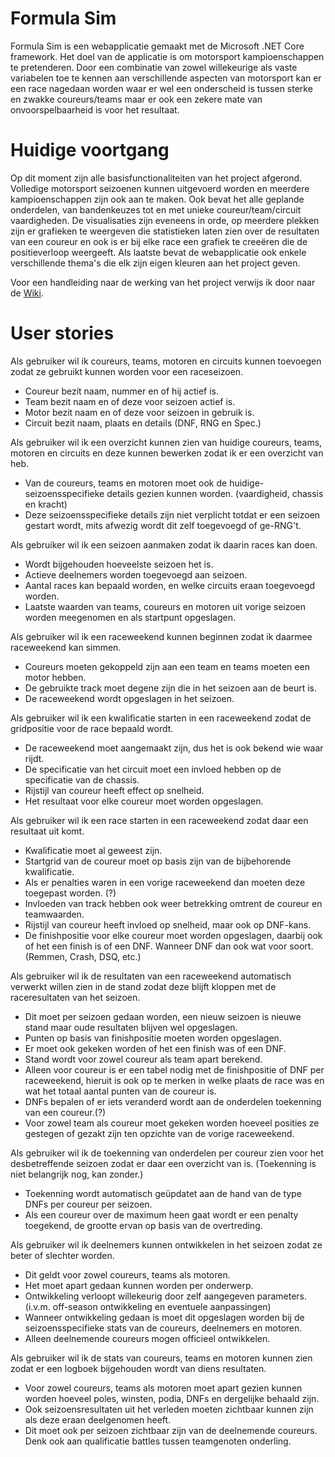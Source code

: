 # Formula Sim
Formula Sim is een webapplicatie gemaakt met de Microsoft .NET Core framework. Het doel van de applicatie is om motorsport kampioenschappen te pretenderen. Door een combinatie van zowel willekeurige als vaste variabelen toe te kennen aan verschillende aspecten van motorsport kan er een race nagedaan worden waar er wel een onderscheid is tussen sterke en zwakke coureurs/teams maar er ook een zekere mate van onvoorspelbaarheid is voor het resultaat.

# Huidige voortgang
Op dit moment zijn alle basisfunctionaliteiten van het project afgerond. Volledige motorsport seizoenen kunnen uitgevoerd worden en meerdere kampioenschappen zijn ook aan te maken. Ook bevat het alle geplande onderdelen, van bandenkeuzes tot en met unieke coureur/team/circuit vaardigheden. De visualisaties zijn eveneens in orde, op meerdere plekken zijn er grafieken te weergeven die statistieken laten zien over de resultaten van een coureur en ook is er bij elke race een grafiek te creeëren die de positieverloop weergeeft. Als laatste bevat de webapplicatie ook enkele verschillende thema's die elk zijn eigen kleuren aan het project geven.

Voor een handleiding naar de werking van het project verwijs ik door naar de [Wiki](https://github.com/heerhaan/FormulaSim/wiki).

# User stories
Als gebruiker wil ik coureurs, teams, motoren en circuits kunnen toevoegen zodat ze gebruikt kunnen worden voor een raceseizoen.
- Coureur bezit naam, nummer en of hij actief is.
- Team bezit naam en of deze voor seizoen actief is.
- Motor bezit naam en of deze voor seizoen in gebruik is.
- Circuit bezit naam, plaats en details (DNF, RNG en Spec.)

Als gebruiker wil ik een overzicht kunnen zien van huidige coureurs, teams, motoren en circuits en deze kunnen bewerken zodat ik er een overzicht van heb.
- Van de coureurs, teams en motoren moet ook de huidige-seizoensspecifieke details gezien kunnen worden. (vaardigheid, chassis en kracht)
- Deze seizoensspecifieke details zijn niet verplicht totdat er een seizoen gestart wordt, mits afwezig wordt dit zelf toegevoegd of ge-RNG't.

Als gebruiker wil ik een seizoen aanmaken zodat ik daarin races kan doen.
- Wordt bijgehouden hoeveelste seizoen het is.
- Actieve deelnemers worden toegevoegd aan seizoen.
- Aantal races kan bepaald worden, en welke circuits eraan toegevoegd worden.
- Laatste waarden van teams, coureurs en motoren uit vorige seizoen worden meegenomen en als startpunt opgeslagen.

Als gebruiker wil ik een raceweekend kunnen beginnen zodat ik daarmee raceweekend kan simmen.
- Coureurs moeten gekoppeld zijn aan een team en teams moeten een motor hebben.
- De gebruikte track moet degene zijn die in het seizoen aan de beurt is.
- De raceweekend wordt opgeslagen in het seizoen.

Als gebruiker wil ik een kwalificatie starten in een raceweekend zodat de gridpositie voor de race bepaald wordt.
- De raceweekend moet aangemaakt zijn, dus het is ook bekend wie waar rijdt.
- De specificatie van het circuit moet een invloed hebben op de specificatie van de chassis.
- Rijstijl van coureur heeft effect op snelheid.
- Het resultaat voor elke coureur moet worden opgeslagen.

Als gebruiker wil ik een race starten in een raceweekend zodat daar een resultaat uit komt.
- Kwalificatie moet al geweest zijn.
- Startgrid van de coureur moet op basis zijn van de bijbehorende kwalificatie.
- Als er penalties waren in een vorige raceweekend dan moeten deze toegepast worden. (?)
- Invloeden van track hebben ook weer betrekking omtrent de coureur en teamwaarden.
- Rijstijl van coureur heeft invloed op snelheid, maar ook op DNF-kans.
- De finishpositie voor elke coureur moet worden opgeslagen, daarbij ook of het een finish is of een DNF. Wanneer DNF dan ook wat voor soort. (Remmen, Crash, DSQ, etc.)

Als gebruiker wil ik de resultaten van een raceweekend automatisch verwerkt willen zien in de stand zodat deze blijft kloppen met de raceresultaten van het seizoen.
- Dit moet per seizoen gedaan worden, een nieuw seizoen is nieuwe stand maar oude resultaten blijven wel opgeslagen.
- Punten op basis van finishpositie moeten worden opgeslagen.
- Er moet ook gekeken worden of het een finish was of een DNF.
- Stand wordt voor zowel coureur als team apart berekend.
- Alleen voor coureur is er een tabel nodig met de finishpositie of DNF per raceweekend, hieruit is ook op te merken in welke plaats de race was en wat het totaal aantal punten van de coureur is.
- DNFs bepalen of er iets veranderd wordt aan de onderdelen toekenning van een coureur.(?)
- Voor zowel team als coureur moet gekeken worden hoeveel posities ze gestegen of gezakt zijn ten opzichte van de vorige raceweekend.

Als gebruiker wil ik de toekenning van onderdelen per coureur zien voor het desbetreffende seizoen zodat er daar een overzicht van is. (Toekenning is niet belangrijk nog, kan zonder.)
- Toekenning wordt automatisch geüpdatet aan de hand van de type DNFs per coureur per seizoen.
- Als een coureur over de maximum heen gaat wordt er een penalty toegekend, de grootte ervan op basis van de overtreding.

Als gebruiker wil ik deelnemers kunnen ontwikkelen in het seizoen zodat ze beter of slechter worden.
- Dit geldt voor zowel coureurs, teams als motoren.
- Het moet apart gedaan kunnen worden per onderwerp.
- Ontwikkeling verloopt willekeurig door zelf aangegeven parameters. (i.v.m. off-season ontwikkeling en eventuele aanpassingen)
- Wanneer ontwikkeling gedaan is moet dit opgeslagen worden bij de seizoensspecifieke stats van de coureurs, deelnemers en motoren.
- Alleen deelnemende coureurs mogen officieel ontwikkelen.

Als gebruiker wil ik de stats van coureurs, teams en motoren kunnen zien zodat er een logboek bijgehouden wordt van diens resultaten.
- Voor zowel coureurs, teams als motoren moet apart gezien kunnen worden hoeveel poles, winsten, podia, DNFs en dergelijke behaald zijn. 
- Ook seizoensresultaten uit het verleden moeten zichtbaar kunnen zijn als deze eraan deelgenomen heeft.
- Dit moet ook per seizoen zichtbaar zijn van de deelnemende coureurs. Denk ook aan qualificatie battles tussen teamgenoten onderling.
